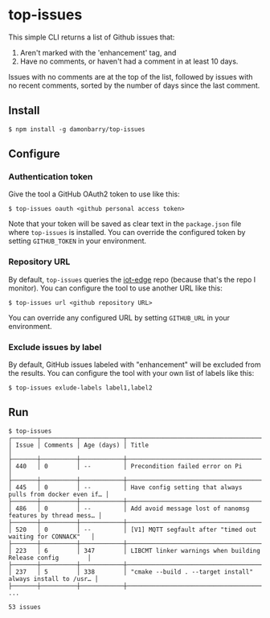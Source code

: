 # top-issues
This simple CLI returns a list of Github issues that:
1. Aren't marked with the 'enhancement' tag, and
2. Have no comments, or haven't had a comment in at least 10 days.

Issues with no comments are at the top of the list, followed by issues with no recent comments, sorted by the number of days since the last comment.

## Install

```
$ npm install -g damonbarry/top-issues
```

## Configure

### Authentication token

Give the tool a GitHub OAuth2 token to use like this:

```
$ top-issues oauth <github personal access token>
```

Note that your token will be saved as clear text in the `package.json` file where `top-issues` is installed. You can override the configured token by setting `GITHUB_TOKEN` in your environment.

### Repository URL

By default, `top-issues` queries the [iot-edge](https://github.com/Azure/iot-edge.git) repo (because that's the repo I monitor). You can configure the tool to use another URL like this:

```
$ top-issues url <github repository URL>
```

You can override any configured URL by setting `GITHUB_URL` in your environment.

### Exclude issues by label

By default, GitHub issues labeled with "enhancement" will be excluded from the results. You can configure the tool with your own list of labels like this:

```
$ top-issues exlude-labels label1,label2
```

## Run

```
$ top-issues
┌───────┬──────────┬────────────┬────────────────────────────────────────────────────────────┐
│ Issue │ Comments │ Age (days) │ Title                                                      │
├───────┼──────────┼────────────┼────────────────────────────────────────────────────────────┤
│ 440   │ 0        │ --         │ Precondition failed error on Pi                            │
├───────┼──────────┼────────────┼────────────────────────────────────────────────────────────┤
│ 445   │ 0        │ --         │ Have config setting that always pulls from docker even if… │
├───────┼──────────┼────────────┼────────────────────────────────────────────────────────────┤
│ 486   │ 0        │ --         │ Add avoid message lost of nanomsg features by thread mess… │
├───────┼──────────┼────────────┼────────────────────────────────────────────────────────────┤
│ 520   │ 0        │ --         │ [V1] MQTT segfault after "timed out waiting for CONNACK"   │
├───────┼──────────┼────────────┼────────────────────────────────────────────────────────────┤
│ 223   │ 6        │ 347        │ LIBCMT linker warnings when building Release config        │
├───────┼──────────┼────────────┼────────────────────────────────────────────────────────────┤
│ 237   │ 5        │ 338        │ "cmake --build . --target install" always install to /usr… │
├───────┼──────────┼────────────┼────────────────────────────────────────────────────────────┤
...

53 issues
```
